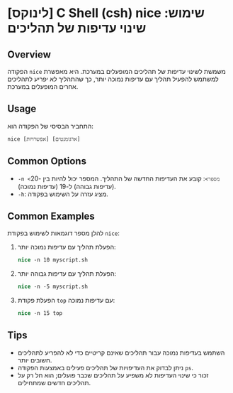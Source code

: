 # [לינוקס] C Shell (csh) nice שימוש: שינוי עדיפות של תהליכים

## Overview
הפקודה `nice` משמשת לשינוי עדיפות של תהליכים המופעלים במערכת. היא מאפשרת למשתמש להפעיל תהליך עם עדיפות נמוכה יותר, כך שהתהליך לא יפריע לתהליכים אחרים המופעלים במערכת.

## Usage
התחביר הבסיסי של הפקודה הוא:
```
nice [אפשרויות] [ארגומנטים]
```

## Common Options
- `-n <מספר>`: קובע את העדיפות החדשה של התהליך. המספר יכול להיות בין -20 (עדיפות גבוהה) ל-19 (עדיפות נמוכה).
- `-h`: מציג עזרה על השימוש בפקודה.

## Common Examples
להלן מספר דוגמאות לשימוש בפקודת `nice`:

1. הפעלת תהליך עם עדיפות נמוכה יותר:
   ```csh
   nice -n 10 myscript.sh
   ```

2. הפעלת תהליך עם עדיפות גבוהה יותר:
   ```csh
   nice -n -5 myscript.sh
   ```

3. הפעלת פקודת `top` עם עדיפות נמוכה:
   ```csh
   nice -n 15 top
   ```

## Tips
- השתמש בעדיפות נמוכה עבור תהליכים שאינם קריטיים כדי לא להפריע לתהליכים חשובים יותר.
- ניתן לבדוק את העדיפויות של תהליכים פעילים באמצעות הפקודה `ps`.
- זכור כי שינוי העדיפות לא משפיע על תהליכים שכבר פועלים; הוא חל רק על תהליכים חדשים שמתחילים.